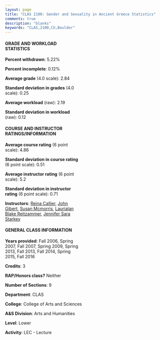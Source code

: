 ```yaml
---
layout: page
title: "CLAS 2100: Gender and Sexuality in Ancient Greece Statistics"
comments: true
description: "blanks"
keywords: "CLAS,2100,CU,Boulder"
---
```

<head>
<script src="https://ajax.googleapis.com/ajax/libs/jquery/2.1.3/jquery.min.js"></script>
<script src="https://dl.dropboxusercontent.com/s/pc42nxpaw1ea4o9/highcharts.js?dl=0"></script>
<!-- <script src="../assets/js/highcharts.js"></script> -->
<style type="text/css">@font-face {
	font-family: "Bebas Neue";
	src: url(https://www.filehosting.org/file/details/544349/BebasNeue Regular.otf) format("opentype");
	}
	h1.Bebas { 
		font-family: "Bebas Neue", Verdana, Tahoma;
	}
</style>
</head>
<body>
	<div id="container" style="float: right; width: 45%; height: 88%; margin-left: 2.5%; margin-right: 2.5%;"></div>
	<script language="JavaScript">
		$(document).ready(function() {
		var chart = {type: 'column'};
		var title = {text: 'Grade Distribution'};
		var xAxis = {categories: ['A','B','C','D','F'],crosshair: true};
		var yAxis = {min: 0,title: {text: 'Percentage'}};
		var tooltip = {headerFormat: '<center><b><span style="font-size:20px">{point.key}</span></b></center>',
		               pointFormat: '<td style="padding:0"><b>{point.y:.1f}%</b></td>',
		               footerFormat: '</table>',shared: true,useHTML: true};
		var plotOptions = {column: {pointPadding: 0.0,borderWidth: 0}};  
		var credits = {enabled: false};var series= [{name: 'Percent',data: [34.68,35.53,18.25,6.71,4.84,]}];
		var json = {};
		json.chart = chart;
		json.title = title;
		json.tooltip = tooltip;
		json.xAxis = xAxis;
		json.yAxis = yAxis;  
		json.series = series;
		json.plotOptions = plotOptions;  
		json.credits = credits;
		$('#container').highcharts(json);
	});
	</script>
</body>
			   
#### GRADE AND WORKLOAD STATISTICS

**Percent withdrawn**: 5.22%

**Percent incomplete**: 0.12%

**Average grade** (4.0 scale): 2.84

**Standard deviation in grades** (4.0 scale): 0.25

**Average workload** (raw): 2.19

**Standard deviation in workload** (raw): 0.12

#### COURSE AND INSTRUCTOR RATINGS/INFORMATION

**Average course rating** (6 point scale): 4.86

**Standard deviation in course rating** (6 point scale): 0.51

**Average instructor rating** (6 point scale): 5.2

**Standard deviation in instructor rating** (6 point scale): 0.71

**Instructors**: <a href='../../instructors/Reina_Callier'>Reina Callier</a>, <a href='../../instructors/John_Gibert'>John Gibert</a>, <a href='../../instructors/Susan_Mcmorris'>Susan Mcmorris</a>, <a href='../../instructors/Laurialan_Blake_Reitzammer'>Laurialan Blake Reitzammer</a>, <a href='../../instructors/Jennifer_Sara_Starkey'>Jennifer Sara Starkey</a>

#### GENERAL CLASS INFORMATION

**Years provided**: Fall 2006, Spring 2007, Fall 2007, Spring 2009, Spring 2013, Fall 2013, Fall 2014, Spring 2015, Fall 2016

**Credits**: 3

**RAP/Honors class?** Neither

**Number of Sections**: 9

**Department**: CLAS

**College**: College of Arts and Sciences

**A&S Division**: Arts and Humanities

**Level**: Lower

**Activity**: LEC - Lecture
